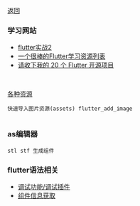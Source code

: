 [返回](/home)

### 学习网站
* [flutter实战2](https://book.flutterchina.club/chapter1/mobile_development_intro.html)
* [一个很棒的Flutter学习资源列表](https://www.devio.org/2018/09/09/awesome-flutter/)
* [请收下我的 20 个 Flutter 开源项目](https://www.jianshu.com/p/72e359bfe1e0)
<br>

[各种资源](sources)


```
快速导入图片资源(assets) flutter_add_image


```


### as编辑器
```
stl stf 生成组件

```


### flutter语法相关
* [调试功能/调试插件](debug)
* [组件信息获取](widget-info)